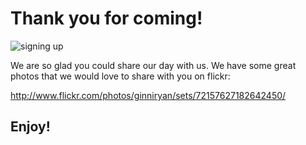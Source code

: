 Thank you for coming!
=================

![signing up](http://farm7.staticflickr.com/6003/5931981479_85b53ae224_o.jpg)

We are so glad you could share our day with us. We have some great
photos that we would love to share with you on flickr:

http://www.flickr.com/photos/ginniryan/sets/72157627182642450/

Enjoy!
------
